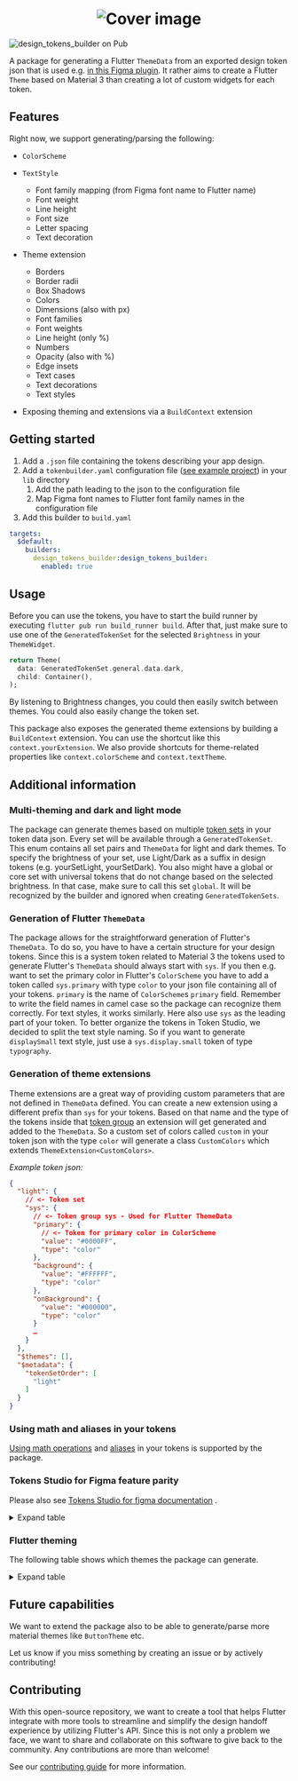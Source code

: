 <h1 align="center">
    <img src="https://github.com/simpleclub/design_tokens_builder/assets/35028202/618f71e9-1b30-4955-b3ae-9708f3b8d22c" alt="Cover image" />
</h1>

![design_tokens_builder on Pub](https://img.shields.io/pub/v/design_tokens_builder.svg)

A package for generating a Flutter `ThemeData` from an exported design token json that is used
e.g. [in this Figma plugin](https://tokens.studio/). It rather aims to create a Flutter `Theme`
based on Material 3 than creating a lot of custom widgets for each token.

## Features

Right now, we support generating/parsing the following:

- `ColorScheme`
- `TextStyle`
    - Font family mapping (from Figma font name to Flutter name)
    - Font weight
    - Line height
    - Font size
    - Letter spacing
    - Text decoration
- Theme extension
    - Borders
    - Border radii
    - Box Shadows
    - Colors
    - Dimensions (also with px)
    - Font families
    - Font weights
    - Line height (only %)
    - Numbers
    - Opacity (also with %)
    - Edge insets
    - Text cases
    - Text decorations
    - Text styles

- Exposing theming and extensions via a `BuildContext` extension

## Getting started

1. Add a `.json` file containing the tokens describing your app design.
2. Add a `tokenbuilder.yaml` configuration
   file ([see example project](https://github.com/simpleclub/design_tokens_builder/blob/main/example/lib/tokenbuilder.yaml))
   in your `lib` directory
    1. Add the path leading to the json to the configuration file
    2. Map Figma font names to Flutter font family names in the configuration file
3. Add this builder to `build.yaml`

```yaml
targets:
  $default:
    builders:
      design_tokens_builder:design_tokens_builder:
        enabled: true
```

## Usage

Before you can use the tokens, you have to start the build runner by
executing `flutter pub run build_runner build`.
After that, just make sure to use one of the `GeneratedTokenSet` for the selected `Brightness` in
your `ThemeWidget`.

```dart
return Theme(
  data: GeneratedTokenSet.general.data.dark,
  child: Container(),
);
```

By listening to Brightness changes, you could then easily switch between themes. You could also
easily change the token set.

This package also exposes the generated theme extensions by building a `BuildContext` extension. You
can use the shortcut like this `context.yourExtension`. We also provide shortcuts for theme-related
properties like `context.colorScheme` and `context.textTheme`.

## Additional information

### Multi-theming and dark and light mode

The package can generate themes based on
multiple [token sets](https://docs.tokens.studio/themes/token-sets) in
your token data json. Every set will be available through a `GeneratedTokenSet`. This enum contains
all set pairs and
`ThemeData` for light and dark themes. To specify the brightness of your set, use Light/Dark
as a suffix in
design tokens (e.g. yourSetLight, yourSetDark). You also might have a global or core set with
universal tokens that do
not change based on the selected brightness. In that case, make sure to call this set `global`. It
will be recognized by
the builder and ignored when creating `GeneratedTokenSets`.

### Generation of Flutter `ThemeData`

The package allows for the straightforward generation of Flutter's `ThemeData`. To do so, you have
to have a certain
structure for your design tokens. Since this is a system token related to Material 3 the tokens used
to generate Flutter's
`ThemeData` should always start with `sys`. If you then e.g. want to set the primary color in
Flutter's `ColorScheme` you
have to add a token called `sys.primary` with type `color` to your json file containing all of your
tokens. `primary` is
the name of `ColorScheme`s `primary` field. Remember to write the field names in camel case so the
package can recognize them correctly.
For text styles, it works similarly. Here also use `sys` as the leading part of your token. To
better
organize the tokens in
Token Studio, we decided to split the text style naming. So if you want to generate `displaySmall`
text style, just use a
`sys.display.small` token of type `typography`.

### Generation of theme extensions

Theme extensions are a great way of providing custom parameters that are not defined in `ThemeData`
defined. You can
create a new extension using a different prefix than `sys` for your tokens. Based on that
name and the type
of the tokens inside
that [token group](https://docs.tokens.studio/tokens/creating-tokens#token-groups) an extension will
get generated and added to the `ThemeData`. So a custom set of colors
called `custom` in your token json with the type `color` will generate a class `CustomColors` which
extends
`ThemeExtension<CustomColors>`.

_Example token json:_

```json
{
  "light": {
    // <- Token set
    "sys": {
      // <- Token group sys - Used for Flutter ThemeData
      "primary": {
        // <- Token for primary color in ColorScheme
        "value": "#0000FF",
        "type": "color"
      },
      "background": {
        "value": "#FFFFFF",
        "type": "color"
      },
      "onBackground": {
        "value": "#000000",
        "type": "color"
      }
      …
    }
  },
  "$themes": [],
  "$metadata": {
    "tokenSetOrder": [
      "light"
    ]
  }
}
```

### Using math and aliases in your tokens

[Using math operations](https://docs.tokens.studio/tokens/using-math)
and [aliases](https://docs.tokens.studio/tokens/aliases)
in your tokens is supported by the package.

### Tokens Studio for Figma feature parity

Please also
see [Tokens Studio for figma documentation](https://docs.tokens.studio/available-tokens/available-tokens)
.

<details>
    <summary>Expand table</summary>

| Group                   | Parsable | Exposed via Extension |
|-------------------------|----------|-----------------------|
| Sizing                  | ✅        | ✅                     |
| Spacing                 | ✅        | ✅                     |
| Color                   | ✅        | ✅                     |
| Border radius           | ✅        | ✅                     |
| Border width            | ✅        | ✅                     |
| Box shadow              | ✅        | ✅                     |
| Opacity                 | ✅        | ✅                     |
| Font family             | ✅        | ✅                     |
| Font weight             | ✅        | ✅                     |
| Font size               | ✅        | ✅                     |
| Line height             | ✅        | ✅                     |
| Letter spacing          | ✅        | ✅                     |
| Paragraph spacing       | ✅        | ✅                     |
| Text case               | ✅        | ✅                     |
| Text decoration         | ✅        | ✅                     |
| Typography compositions | ✅        | ✅                     |
| Assets                  | ❌        | ❌                     |
| Composition             | ❌        | ❌                     |
| Dimension               | ✅        | ✅                     |
| Border                  | ✅        | ✅                     |

</details>

### Flutter theming

The following table shows which themes the package can generate.
<details>
    <summary>Expand table</summary>

| Properties                  | Supported |
|-----------------------------|-----------|
| `colorScheme`               | ✅         |
| `iconTheme`                 | ❌         |
| `textTheme`                 | ✅         |
| `appBarTheme`               | ❌         |
| `badgeTheme`                | ❌         |
| `bannerTheme`               | ❌         |
| `bottomAppBarTheme`         | ❌         |
| `bottomNavigationBarTheme`  | ❌         |
| `bottomSheetTheme`          | ❌         |
| `buttonBarTheme`            | ❌         |
| `buttonTheme`               | ❌         |
| `cardTheme`                 | ❌         |
| `checkboxTheme`             | ❌         |
| `chipTheme`                 | ❌         |
| `dataTableTheme`            | ❌         |
| `datePickerTheme`           | ❌         |
| `dialogTheme`               | ❌         |
| `dividerTheme`              | ❌         |
| `drawerTheme`               | ❌         |
| `dropdownMenuTheme`         | ❌         |
| `elevatedButtonTheme`       | ❌         |
| `expansionTileTheme`        | ❌         |
| `filledButtonTheme`         | ❌         |
| `floatingActionButtonTheme` | ❌         |
| `iconButtonTheme`           | ❌         |
| `listTileTheme`             | ❌         |
| `menuBarTheme`              | ❌         |
| `menuButtonTheme`           | ❌         |
| `menuTheme`                 | ❌         |
| `navigationBarTheme`        | ❌         |
| `navigationDrawerTheme`     | ❌         |
| `navigationRailTheme`       | ❌         |
| `outlinedButtonTheme`       | ❌         |
| `popupMenuTheme`            | ❌         |
| `progressIndicatorTheme`    | ❌         |
| `radioTheme`                | ❌         |
| `searchBarTheme`            | ❌         |
| `searchViewTheme`           | ❌         |
| `segmentedButtonTheme`      | ❌         |
| `sliderTheme`               | ❌         |
| `snackBarTheme`             | ❌         |
| `switchTheme`               | ❌         |
| `tabBarTheme`               | ❌         |
| `textButtonTheme`           | ❌         |
| `textSelectionTheme`        | ❌         |
| `timePickerTheme`           | ❌         |
| `toggleButtonsTheme`        | ❌         |
| `tooltipTheme`              | ❌         |

</details>

## Future capabilities

We want to extend the package also to be able to generate/parse more material themes
like `ButtonTheme` etc.

Let us know if you miss something by creating an issue or by actively contributing!

## Contributing

With this open-source repository, we want to create a tool that helps Flutter integrate with
more tools to
streamline and simplify the design handoff experience by utilizing Flutter's API. Since this is not
only a problem we
face, we want to share and collaborate on this software to give back to the
community. Any contributions are more than welcome!

See
our [contributing guide](https://github.com/simpleclub/design_tokens_builder/blob/main/CONTRIBUTING.md)
for more information.
